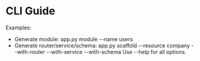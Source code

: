 # CLI Guide
Examples:
- Generate module: app.py module --name users
- Generate router/service/schema: app.py scaffold --resource company --with-router --with-service --with-schema
Use --help for all options.